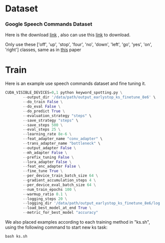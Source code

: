 # Dataset

### Google Speech Commands Dataset
Here is the download [link](http://download.tensorflow.org/data/speech_commands_v0.01.tar.gz)
, also can use this [link](https://github.com/NVIDIA/NeMo/blob/v0.10.1/examples/asr/notebooks/3_Speech_Commands_using_NeMo.ipynb) to download.

Only use these ['off', 'up', 'stop', 'four', 'no', 'down', 'left', 'go', 'yes', 'on', 'right'] classes, same as in [this](https://arxiv.org/ftp/arxiv/papers/2101/2101.04792.pdf) paper
# Train
Here is an example use speech commands dataset and fine tuning it.
```python
CUDA_VISIBLE_DEVICES=0,1 python keyword_spotting.py \
		--output_dir '/data/path/output_earlystop_ks_finetune_8e6' \
		--do_train False \
		--do_eval False \
		--do_predict True \
		--evaluation_strategy "steps" \
		--save_strategy "steps" \
		--save_steps 500 \
		--eval_steps 25 \
		--learning_rate 8e-6 \
		--feat_adapter_name "conv_adapter" \
		--trans_adapter_name "bottleneck" \
		--output_adapter False \
		--mh_adapter False \
		--prefix_tuning False \
		--lora_adapter False \
		--feat_enc_adapter False \
		--fine_tune True \
		--per_device_train_batch_size 64 \
		--gradient_accumulation_steps 4 \
		--per_device_eval_batch_size 64 \
		--num_train_epochs 100 \
		--warmup_ratio 0.1 \
		--logging_steps 20 \
		--logging_dir '/data/path/output_earlystop_ks_finetune_8e6/log' \
		--load_best_model_at_end True \
		--metric_for_best_model "accuracy" 
```
We also placed examples according to each training method in "ks.sh", using the following command to start new ks task:
```python
bash ks.sh
```
